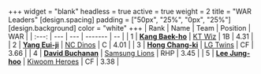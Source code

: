 +++
widget = "blank"
headless = true
active = true
weight = 2
title = "WAR Leaders"
[design.spacing]
padding = ["50px", "25%", "0px", "25%"]
[design.background]
color = "white"
+++
| Rank | Name | Team | Position | WAR |
| :---: | --- | --- | ------- | -- |
| 1 | [**Kang Baek-ho**](/players/11863) | [KT Wiz](/teams/KTWiz) | 1B | 4.31 |
| 2 | [**Yang Eui-ji**](/players/215) | [NC Dinos](/teams/NCDinos) | C | 4.01 |
| 3 | [**Hong Chang-ki**](/players/9805) | [LG Twins](/teams/LGTwins) | CF | 3.66 |
| 4 | [**David Buchanan**](/players/13683) | [Samsung Lions](/teams/SamsungLions) | RHP | 3.45 |
| 5 | [**Lee Jung-hoo**](/players/10673) | [Kiwoom Heroes](/teams/KiwoomHeroes) | CF | 3.38 |
